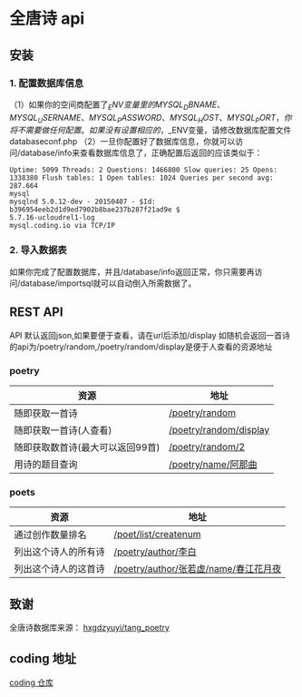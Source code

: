 #  全唐诗 api

## 安装
### 1. 配置数据库信息
（1）如果你的空间商配置了$_ENV变量里的MYSQL_DBNAME、MYSQL_USERNAME、MYSQL_PASSWORD、MYSQL_HOST、MYSQL_PORT，你将不需要做任何配置。
     如果没有设置相应的，$_ENV变量，请修改数据库配置文件databaseconf.php
（2）一旦你配置好了数据库信息，你就可以访问/database/info来查看数据库信息了，正确配置后返回的应该类似于：
```
Uptime: 5099 Threads: 2 Questions: 1466800 Slow queries: 25 Opens: 1338380 Flush tables: 1 Open tables: 1024 Queries per second avg: 287.664
mysql
mysqlnd 5.0.12-dev - 20150407 - $Id: b396954eeb2d1d9ed7902b8bae237b287f21ad9e $
5.7.16-ucloudrel1-log
mysql.coding.io via TCP/IP
```
### 2. 导入数据表
如果你完成了配置数据库，并且/database/info返回正常，你只需要再访问/database/importsql就可以自动倒入所需数据了。


## REST API
API 默认返回json,如果要便于查看，请在url后添加/display
如随机会返回一首诗的api为/poetry/random,/poetry/random/display是便于人查看的资源地址

### poetry

| 资源 | 地址 |
| - | - |
| 随即获取一首诗 | [/poetry/random](http://a000bf76-6b71-459f-9fdc-c36c368b3ba0.coding.io/poetry/random)|
| 随即获取一首诗(人查看) | [/poetry/random/display](http://a000bf76-6b71-459f-9fdc-c36c368b3ba0.coding.io/poetry/random/display)|
| 随即获取数首诗(最大可以返回99首) | [/poetry/random/2](http://a000bf76-6b71-459f-9fdc-c36c368b3ba0.coding.io/poetry/random/2) |
| 用诗的题目查询 | [/poetry/name/阿那曲](http://a000bf76-6b71-459f-9fdc-c36c368b3ba0.coding.io/poetry/name/阿那曲) |

### poets
| 资源 | 地址 |
| - | - |
| 通过创作数量排名 | [/poet/list/createnum](http://a000bf76-6b71-459f-9fdc-c36c368b3ba0.coding.io/poet/list/createnum/display) |
| 列出这个诗人的所有诗 | [/poetry/author/李白](http://a000bf76-6b71-459f-9fdc-c36c368b3ba0.coding.io/poetry/author/李白) |
| 列出这个诗人的这首诗 | [/poetry/author/张若虚/name/春江花月夜](http://a000bf76-6b71-459f-9fdc-c36c368b3ba0.coding.io/poetry/author/张若虚/name/春江花月夜) |












## 致谢
全唐诗数据库来源：
[hxgdzyuyi/tang_poetry](https://github.com/hxgdzyuyi/tang_poetry)
## coding 地址
[coding 仓库](https://coding.net/u/bookfind/p/poetry-of-the-Tang/git)

